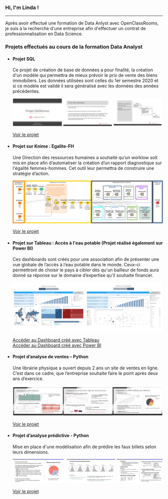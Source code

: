###  Hi, I'm Linda !
_______________________________________________
Après avoir effectué une formation de Data Anlyst avec OpenClassRooms, je suis à la recherche d'une entreprise afin d'effectuer un contrat de professionnalisation en Data Science. <br/>
<h3>Projets effectués au cours de la formation Data Analyst</h3>
<ul><li><h4>Projet SQL</h4>
Ce projet de création de base de données a pour finalité, la création d'un modèle qui permettra de mieux prévoir le prix de vente des biens immobiliers. Les données utilisées sont celles du 1er semestre 2020 et si ce modèle est validé il sera généralisé avec les données des années précédentes.

 ![image](https://github.com/Linda1204/Linda1204/blob/main/Image1.png)
 
 <a href="https://github.com/Linda1204/Data_Analyst/tree/main/SQL"> Voir le projet </a> 
 </li>
<li><h4>Projet sur Knime : Egalite-FH </h4>
Une Direction des ressources humaines a souhaité qu’un worklow soit mis en place afin d’automatiser la création d’un rapport diagnostique sur l'égalité femmes-hommes. Cet outil leur permettra de construire une stratégie d’action.
 
 ![image](https://github.com/Linda1204/Linda1204/blob/main/Image2.png)
 
 <a href="https://github.com/Linda1204/Data_Analyst/tree/main/Egalite-FH_Knime">Voir le projet </a>
</li>
<li><h4>Projet sur Tableau : Accès à l'eau potable (Projet réalisé également sur Power BI)</h4>
Ces dashboards sont créés pour une association afin de présenter une vue globale de l’accès à l’eau potable dans le monde. Ceux-ci permettront de choisir le pays à cibler dès qu'un bailleur de fonds aura donné sa réponse sur le domaine d’expertise qu’il souhaite financer.
 
 ![image](https://github.com/Linda1204/Linda1204/blob/main/Image3.png)
 
<a href="https://public.tableau.com/views/Etude_eau_potable/Etudesurleaupotable?:language=fr-FR&:display_count=n&:origin=viz_share_link">Accéder au Dashboard créé avec Tableau</a> <br/>
 <a href="https://app.powerbi.com/links/AKdfFU4wPm?ctid=4a8db587-9c2a-4d1e-b7f3-e83b7cf9c3a6&pbi_source=linkShare">Accéder au Dashboard créé avec Power BI</a> 
  </li>

<li><h4>Projet d’analyse de ventes – Python</h4>
Une librairie physique a ouvert depuis 2 ans un site de ventes en ligne. C’est dans ce cadre, que l’entreprise souhaite faire le point après deux ans d’exercice.
 
 ![image](https://github.com/Linda1204/Linda1204/blob/main/Image4.png)
 
<a href="https://github.com/Linda1204/Data_Analyst/tree/main/Analyse-ventes_Python">Voir le projet </a>
</li>

<li><h4>Projet d’analyse prédictive - Python</h4>
Mise en place d'une modélisation afin de prédire les faux billets selon leurs dimensions.
 
 ![image](https://github.com/Linda1204/Linda1204/blob/main/Image5.png)
 
<a href="https://github.com/Linda1204/Data_Analyst/tree/main/Analyse-predictive_Python">Voir le projet </a>

</li>

</ul>


<!--
**Linda1204/Linda1204** is a ✨ _special_ ✨ repository because its `README.md` (this file) appears on your GitHub profile.

Here are some ideas to get you started:

- 🔭 I’m currently working on ...
- 🌱 I’m currently learning ...
- 👯 I’m looking to collaborate on ...
- 🤔 I’m looking for help with ...
- 💬 Ask me about ...
- 📫 How to reach me: ...
- 😄 Pronouns: ...
- ⚡ Fun fact: ...
-->
